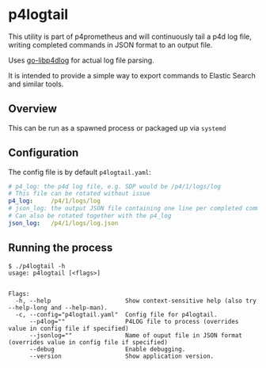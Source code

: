 # p4logtail

This utility is part of p4prometheus and will continuously tail a p4d log file, writing completed commands
in JSON format to an output file.

Uses [go-libp4dlog](https://github.com/rcowham/go-libp4dlog) for actual log file parsing.

It is intended to provide a simple way to export commands to Elastic Search and similar tools.

## Overview

This can be run as a spawned process or packaged up via `systemd`

## Configuration

The config file is by default `p4logtail.yaml`:

```yaml
# p4_log: the p4d log file, e.g. SDP would be /p4/1/logs/log
# This file can be rotated without issue
p4_log:     /p4/1/logs/log
# json_log: the output JSON file containing one line per completed command.
# Can also be rotated together with the p4_log
json_log:   /p4/1/logs/log.json
```

## Running the process

```
$ ./p4logtail -h
usage: p4logtail [<flags>]


Flags:
  -h, --help                     Show context-sensitive help (also try --help-long and --help-man).
  -c, --config="p4logtail.yaml"  Config file for p4logtail.
      --p4log=""                 P4LOG file to process (overrides value in config file if specified)
      --jsonlog=""               Name of ouput file in JSON format (overrides value in config file if specified)
      --debug                    Enable debugging.
      --version                  Show application version.
```

